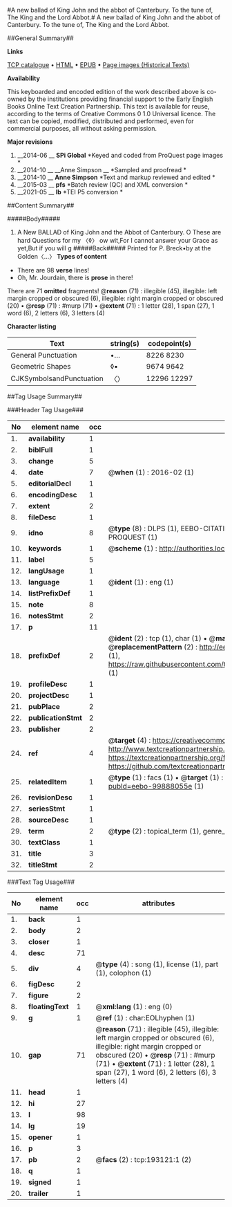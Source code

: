 #A new ballad of King John and the abbot of Canterbury. To the tune of, The King and the Lord Abbot.#
A new ballad of King John and the abbot of Canterbury. To the tune of, The King and the Lord Abbot.

##General Summary##

**Links**

[TCP catalogue](http://www.ota.ox.ac.uk/tcp/)  • 
[HTML](http://tei.it.ox.ac.uk/tcp/Texts-HTML/free/B27/B27227.html)  • 
[EPUB](http://tei.it.ox.ac.uk/tcp/Texts-EPUB/free/B27/B27227.epub) • 
[Page images (Historical Texts)](https://historicaltexts.jisc.ac.uk/eebo-99888055e)

**Availability**

This keyboarded and encoded edition of the work described above is co-owned by the
    institutions providing financial support to the Early English Books Online Text Creation
    Partnership. This text is available for reuse, according to the terms of  Creative Commons 0 1.0 Universal
    licence. The text can be copied, modified, distributed and performed, even for commercial
    purposes, all without asking permission.

**Major revisions**

1. __2014-06 __ __SPi Global__ *Keyed and coded from ProQuest page images *
1. __2014-10 __ __Anne Simpson __ *Sampled and proofread *
1. __2014-10 __ __Anne Simpson__ *Text and markup reviewed and edited *
1. __2015-03 __ __pfs__ *Batch review (QC) and XML conversion *
1. __2021-05 __ __lb__ *TEI P5 conversion *

##Content Summary##

#####Body#####

1. A New BALLAD of King John and the Abbot of Canterbury.
O These are hard Questions for my 〈◊〉 ow wit,For I cannot answer your Grace as yet,But if you will g
#####Back#####
Printed for P. Breck•by at the Golden〈…〉
**Types of content**

  * There are 98 **verse** lines!
  * Oh, Mr. Jourdain, there is **prose** in there!

There are 71 **omitted** fragments! 
 @__reason__ (71) : illegible (45), illegible: left margin cropped or obscured (6), illegible: right margin cropped or obscured (20)  •  @__resp__ (71) : #murp (71)  •  @__extent__ (71) : 1 letter (28), 1 span (27), 1 word (6), 2 letters (6), 3 letters (4)

**Character listing**


|Text|string(s)|codepoint(s)|
|---|---|---|
|General Punctuation|•…|8226 8230|
|Geometric Shapes|◊▪|9674 9642|
|CJKSymbolsandPunctuation|〈〉|12296 12297|

##Tag Usage Summary##

###Header Tag Usage###

|No|element name|occ|attributes|
|---|---|---|---|
|1.|__availability__|1||
|2.|__biblFull__|1||
|3.|__change__|5||
|4.|__date__|7| @__when__ (1) : 2016-02 (1)|
|5.|__editorialDecl__|1||
|6.|__encodingDesc__|1||
|7.|__extent__|2||
|8.|__fileDesc__|1||
|9.|__idno__|8| @__type__ (8) : DLPS (1), EEBO-CITATION (1), VID (1), EEBO-PROQUEST (1), STC (3), PROQUEST (1)|
|10.|__keywords__|1| @__scheme__ (1) : http://authorities.loc.gov/ (1)|
|11.|__label__|5||
|12.|__langUsage__|1||
|13.|__language__|1| @__ident__ (1) : eng (1)|
|14.|__listPrefixDef__|1||
|15.|__note__|8||
|16.|__notesStmt__|2||
|17.|__p__|11||
|18.|__prefixDef__|2| @__ident__ (2) : tcp (1), char (1)  •  @__matchPattern__ (2) : ([0-9\-]+):([0-9IVX]+) (1), (.+) (1)  •  @__replacementPattern__ (2) : http://eebo.chadwyck.com/downloadtiff?vid=$1&page=$2 (1), https://raw.githubusercontent.com/textcreationpartnership/Texts/master/tcpchars.xml#$1 (1)|
|19.|__profileDesc__|1||
|20.|__projectDesc__|1||
|21.|__pubPlace__|2||
|22.|__publicationStmt__|2||
|23.|__publisher__|2||
|24.|__ref__|4| @__target__ (4) : https://creativecommons.org/publicdomain/zero/1.0/ (1), http://www.textcreationpartnership.org/docs/. (1), https://textcreationpartnership.org/faq/#faq05 (1), https://github.com/textcreationpartnership (1)|
|25.|__relatedItem__|1| @__type__ (1) : facs (1)  •  @__target__ (1) : https://data.historicaltexts.jisc.ac.uk/view?pubId=eebo-99888055e (1)|
|26.|__revisionDesc__|1||
|27.|__seriesStmt__|1||
|28.|__sourceDesc__|1||
|29.|__term__|2| @__type__ (2) : topical_term (1), genre_form (1)|
|30.|__textClass__|1||
|31.|__title__|3||
|32.|__titleStmt__|2||


###Text Tag Usage###

|No|element name|occ|attributes|
|---|---|---|---|
|1.|__back__|1||
|2.|__body__|2||
|3.|__closer__|1||
|4.|__desc__|71||
|5.|__div__|4| @__type__ (4) : song (1), license (1), part (1), colophon (1)|
|6.|__figDesc__|2||
|7.|__figure__|2||
|8.|__floatingText__|1| @__xml:lang__ (1) : eng (0)|
|9.|__g__|1| @__ref__ (1) : char:EOLhyphen (1)|
|10.|__gap__|71| @__reason__ (71) : illegible (45), illegible: left margin cropped or obscured (6), illegible: right margin cropped or obscured (20)  •  @__resp__ (71) : #murp (71)  •  @__extent__ (71) : 1 letter (28), 1 span (27), 1 word (6), 2 letters (6), 3 letters (4)|
|11.|__head__|1||
|12.|__hi__|27||
|13.|__l__|98||
|14.|__lg__|19||
|15.|__opener__|1||
|16.|__p__|3||
|17.|__pb__|2| @__facs__ (2) : tcp:193121:1 (2)|
|18.|__q__|1||
|19.|__signed__|1||
|20.|__trailer__|1||
